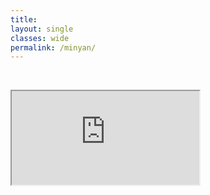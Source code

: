```yaml
---
title: 
layout: single
classes: wide
permalink: /minyan/
---
```

<br/> 

<!-- Google Tag Manager (noscript) -->
<noscript><iframe src="https://www.googletagmanager.com/ns.html?id=GTM-PNS829G"
height="0" width="0" style="display:none;visibility:hidden"></iframe></noscript>
<!-- End Google Tag Manager (noscript) -->

<iframe src="https://docs.google.com/spreadsheets/d/e/2PACX-1vTaFL6nfDQlx6iyDQbERz_BBg9lJxyxh9mq-ADPULhqdqoKJPRhpZRQNzsCNfi8mPBRRmmNLNptRUWn/pubhtml?gid=0&amp;single=true&amp;widget=true&amp;headers=false"></iframe>
